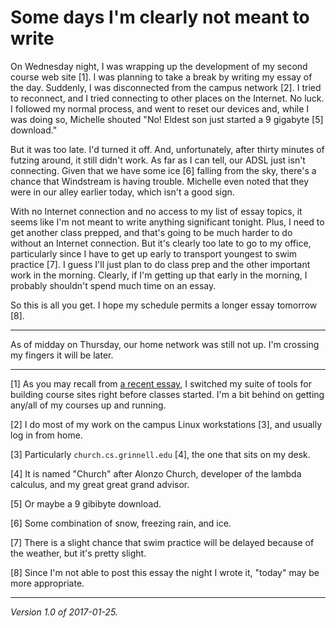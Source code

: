 Some days I'm clearly not meant to write
========================================

On Wednesday night, I was wrapping up the development of my second
course web site [1].  I was planning to take a break by writing my essay
of the day.  Suddenly, I was disconnected from the campus network
[2].  I tried to reconnect, and I tried connecting to other places
on the Internet.  No luck.  I followed my normal process, and went
to reset our devices and, while I was doing so, Michelle shouted
"No!  Eldest son just started a 9 gigabyte [5] download."

But it was too late.  I'd turned it off.  And, unfortunately, after
thirty minutes of futzing around, it still didn't work.  As far as I
can tell, our ADSL just isn't connecting.  Given that we have some
ice [6] falling from the sky, there's a chance that Windstream is having
trouble.  Michelle even noted that they were in our alley earlier today,
which isn't a good sign.

With no Internet connection and no access to my list of essay topics,
it seems like I'm not meant to write anything significant tonight.  Plus,
I need to get another class prepped, and that's going to be much harder
to do without an Internet connection.  But it's clearly too late to go
to my office, particularly since I have to get up early to transport 
youngest to swim practice [7].  I guess I'll just plan to do class prep
and the other important work in the morning.  Clearly, if I'm getting
up that early in the morning, I probably shouldn't spend much time on
an essay.  

So this is all you get.  I hope my schedule permits a longer essay 
tomorrow [8].

---

As of midday on Thursday, our home network was still not up.  I'm crossing
my fingers it will be later.


---

[1] As you may recall from [a recent essay](dumb-things-site-builder),
I switched my suite of tools for building course sites right before
classes started.  I'm a bit behind on getting any/all of my courses up
and running.

[2] I do most of my work on the campus Linux workstations [3], and usually
log in from home.

[3] Particularly `church.cs.grinnell.edu` [4], the one that sits on
my desk.

[4] It is named "Church" after Alonzo Church, developer of the lambda
calculus, and my great great grand advisor.

[5] Or maybe a 9 gibibyte download.

[6] Some combination of snow, freezing rain, and ice.

[7] There is a slight chance that swim practice will be delayed because
of the weather, but it's pretty slight.

[8] Since I'm not able to post this essay the night I wrote it, "today" may
be more appropriate. 

---

*Version 1.0 of 2017-01-25.*
